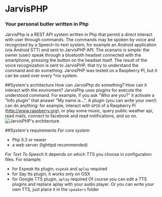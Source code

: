 # JarvisPHP
### Your personal butler written in Php

JarvisPhp is a REST API system written in Php that permit a direct interact with user through commands.
The commands may be spoken by voice and recognized by a Speech-to-text system, for example an Android application (via Android STT)
and sent to JarvisPHP API.
The scenario is simple: the owner (user) speak through a bluetooth headset connected with the smartphone, pressing the button
on the headset itself. The result of the voice recognization is sent to JarvisPHP, that try to understand the command and do something.
JarvisPHP was tested on a Raspberry PI, but it can be used over every *nix system.

##System's architecture
How can JarvisPhp do something? How can it interact with the enviroment?
JarvisPhp uses plugins for execute the understood command. For example, if you ask "Who are you?" it activate a "Info plugin"
that answer "My name is...".
A plugin (you can write your own!) can do anything: for example, interact with `GPIO` of a Raspberry Pi (http://www.raspberry.org),
or play some music, query public weather api, read mails, connect to facebook and read notifications, and so on.
![JarvisPHP's architecture](https://github.com/bianchins/JarvisPHP/images/architecture.png)

##System's requirements
*For core system*
- Php 5.3 or newer
- a web server (lighttpd recommended)

*For Text To Speech*
It depends on which TTS you choose in configuration files. For example:
- for Espeak tts plugin, `espeak` and `aplay` required
- for Say tts plugin, it works only on OSX
- for Google TTS plugin, `aplay` required
Of course you can edit a TTS plugins and replace aplay with your audio player. 
Or you can write your own TTS, just place it in the `speakers` folder
